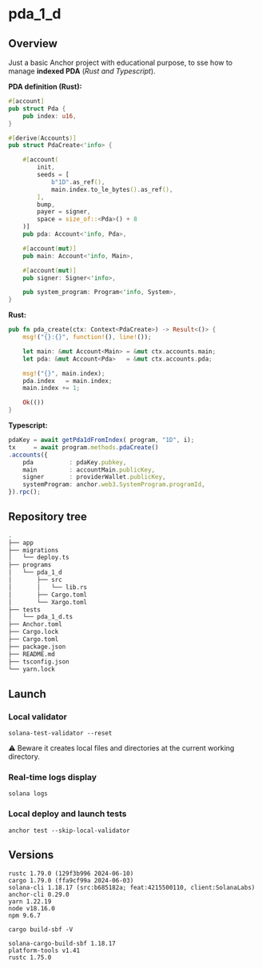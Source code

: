 # pda_1_d

## Overview

Just a basic Anchor project with educational purpose, to sse how to manage **indexed PDA** (*Rust and Typescript*).

**PDA definition (Rust):**
```rust
#[account]
pub struct Pda {
	pub index: u16,
}

#[derive(Accounts)]
pub struct PdaCreate<'info> {

	#[account(
		init,
		seeds = [
			b"1D".as_ref(),
			main.index.to_le_bytes().as_ref(),
		],
		bump,
		payer = signer,
		space = size_of::<Pda>() + 8
	)]
	pub pda: Account<'info, Pda>,

	#[account(mut)]
	pub main: Account<'info, Main>,

	#[account(mut)]
	pub signer: Signer<'info>,

	pub system_program: Program<'info, System>,
}
```

**Rust:**
```rust
pub fn pda_create(ctx: Context<PdaCreate>) -> Result<()> {
	msg!("{}:{}", function!(), line!());

	let main: &mut Account<Main> = &mut ctx.accounts.main;
	let pda: &mut Account<Pda>   = &mut ctx.accounts.pda;

	msg!("{}", main.index);
	pda.index   = main.index;
	main.index += 1;

	Ok(())
}
```

**Typescript:**
```typescript
pdaKey = await getPda1dFromIndex( program, "1D", i);
tx     = await program.methods.pdaCreate()
.accounts({
	pda          : pdaKey.pubkey,
	main         : accountMain.publicKey,
	signer       : providerWallet.publicKey,
	systemProgram: anchor.web3.SystemProgram.programId,
}).rpc();
```


## Repository tree

```bash
.
├── app
├── migrations
│   └── deploy.ts
├── programs
│   └── pda_1_d
│       ├── src
│       │   └── lib.rs
│       ├── Cargo.toml
│       └── Xargo.toml
├── tests
│   └── pda_1_d.ts
├── Anchor.toml
├── Cargo.lock
├── Cargo.toml
├── package.json
├── README.md
├── tsconfig.json
└── yarn.lock
```


## Launch

### Local validator

`solana-test-validator --reset`

⚠️ Beware it creates local files and directories at the current working directory.


### Real-time logs display

`solana logs`


### Local deploy and launch tests

`anchor test --skip-local-validator`


## Versions

``` 
rustc 1.79.0 (129f3b996 2024-06-10)
cargo 1.79.0 (ffa9cf99a 2024-06-03)
solana-cli 1.18.17 (src:b685182a; feat:4215500110, client:SolanaLabs)
anchor-cli 0.29.0
yarn 1.22.19
node v18.16.0
npm 9.6.7
``` 

`cargo build-sbf -V`
```
solana-cargo-build-sbf 1.18.17
platform-tools v1.41
rustc 1.75.0
```
